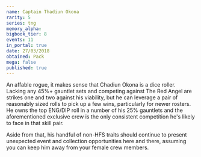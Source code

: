 ```yaml
---
name: Captain Thadiun Okona
rarity: 5
series: tng
memory_alpha:
bigbook_tier: 8
events: 11
in_portal: true
date: 27/03/2018
obtained: Pack
mega: false
published: true
---
```


An affable rogue, it makes sense that Chadiun Okona is a dice roller. Lacking any 45%+ gauntlet sets and competing against The Red Angel are strikes one and two against his viability, but he can leverage a pair of reasonably sized rolls to pick up a few wins, particularly for newer rosters. He owns the top ENG/DIP roll in a number of his 25% gauntlets and the aforementioned exclusive crew is the only consistent competition he's likely to face in that skill pair.

Aside from that, his handful of non-HFS traits should continue to present unexpected event and collection opportunities here and there, assuming you can keep him away from your female crew members.
